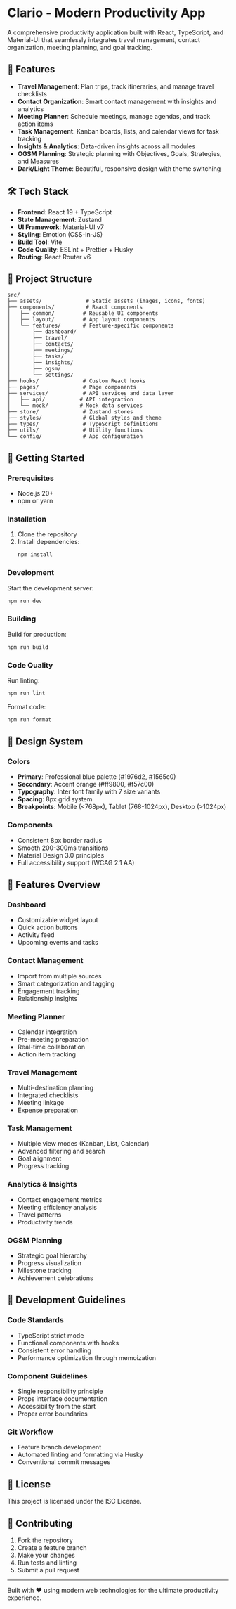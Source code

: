 # Clario - Modern Productivity App

A comprehensive productivity application built with React, TypeScript, and Material-UI that seamlessly integrates travel management, contact organization, meeting planning, and goal tracking.

## 🚀 Features

- **Travel Management**: Plan trips, track itineraries, and manage travel checklists
- **Contact Organization**: Smart contact management with insights and analytics
- **Meeting Planner**: Schedule meetings, manage agendas, and track action items
- **Task Management**: Kanban boards, lists, and calendar views for task tracking
- **Insights & Analytics**: Data-driven insights across all modules
- **OGSM Planning**: Strategic planning with Objectives, Goals, Strategies, and Measures
- **Dark/Light Theme**: Beautiful, responsive design with theme switching

## 🛠️ Tech Stack

- **Frontend**: React 19 + TypeScript
- **State Management**: Zustand
- **UI Framework**: Material-UI v7
- **Styling**: Emotion (CSS-in-JS)
- **Build Tool**: Vite
- **Code Quality**: ESLint + Prettier + Husky
- **Routing**: React Router v6

## 📁 Project Structure

```
src/
├── assets/              # Static assets (images, icons, fonts)
├── components/          # React components
│   ├── common/         # Reusable UI components
│   ├── layout/         # App layout components
│   └── features/       # Feature-specific components
│       ├── dashboard/
│       ├── travel/
│       ├── contacts/
│       ├── meetings/
│       ├── tasks/
│       ├── insights/
│       ├── ogsm/
│       └── settings/
├── hooks/              # Custom React hooks
├── pages/              # Page components
├── services/           # API services and data layer
│   ├── api/           # API integration
│   └── mock/          # Mock data services
├── store/              # Zustand stores
├── styles/             # Global styles and theme
├── types/              # TypeScript definitions
├── utils/              # Utility functions
└── config/             # App configuration
```

## 🚦 Getting Started

### Prerequisites

- Node.js 20+ 
- npm or yarn

### Installation

1. Clone the repository
2. Install dependencies:
   ```bash
   npm install
   ```

### Development

Start the development server:
```bash
npm run dev
```

### Building

Build for production:
```bash
npm run build
```

### Code Quality

Run linting:
```bash
npm run lint
```

Format code:
```bash
npm run format
```

## 🎨 Design System

### Colors
- **Primary**: Professional blue palette (#1976d2, #1565c0)
- **Secondary**: Accent orange (#ff9800, #f57c00)
- **Typography**: Inter font family with 7 size variants
- **Spacing**: 8px grid system
- **Breakpoints**: Mobile (<768px), Tablet (768-1024px), Desktop (>1024px)

### Components
- Consistent 8px border radius
- Smooth 200-300ms transitions
- Material Design 3.0 principles
- Full accessibility support (WCAG 2.1 AA)

## 📱 Features Overview

### Dashboard
- Customizable widget layout
- Quick action buttons
- Activity feed
- Upcoming events and tasks

### Contact Management
- Import from multiple sources
- Smart categorization and tagging
- Engagement tracking
- Relationship insights

### Meeting Planner
- Calendar integration
- Pre-meeting preparation
- Real-time collaboration
- Action item tracking

### Travel Management
- Multi-destination planning
- Integrated checklists
- Meeting linkage
- Expense preparation

### Task Management
- Multiple view modes (Kanban, List, Calendar)
- Advanced filtering and search
- Goal alignment
- Progress tracking

### Analytics & Insights
- Contact engagement metrics
- Meeting efficiency analysis
- Travel patterns
- Productivity trends

### OGSM Planning
- Strategic goal hierarchy
- Progress visualization
- Milestone tracking
- Achievement celebrations

## 🔧 Development Guidelines

### Code Standards
- TypeScript strict mode
- Functional components with hooks
- Consistent error handling
- Performance optimization through memoization

### Component Guidelines
- Single responsibility principle
- Props interface documentation
- Accessibility from the start
- Proper error boundaries

### Git Workflow
- Feature branch development
- Automated linting and formatting via Husky
- Conventional commit messages

## 📄 License

This project is licensed under the ISC License.

## 🤝 Contributing

1. Fork the repository
2. Create a feature branch
3. Make your changes
4. Run tests and linting
5. Submit a pull request

---

Built with ❤️ using modern web technologies for the ultimate productivity experience.